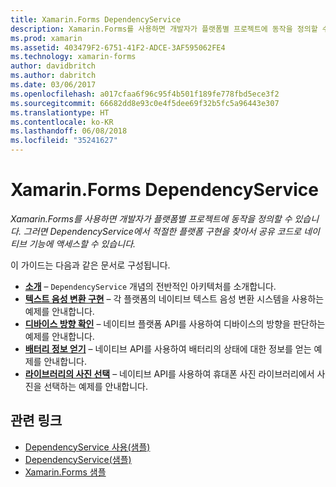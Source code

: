 ```yaml
---
title: Xamarin.Forms DependencyService
description: Xamarin.Forms를 사용하면 개발자가 플랫폼별 프로젝트에 동작을 정의할 수 있습니다. 그러면 DependencyService에서 적절한 플랫폼 구현을 찾아서 공유 코드로 네이티브 기능에 액세스할 수 있습니다.
ms.prod: xamarin
ms.assetid: 403479F2-6751-41F2-ADCE-3AF595062FE4
ms.technology: xamarin-forms
author: davidbritch
ms.author: dabritch
ms.date: 03/06/2017
ms.openlocfilehash: a017cfaa6f96c95f4b501f189fe778fbd5ece3f2
ms.sourcegitcommit: 66682dd8e93c0e4f5dee69f32b5fc5a96443e307
ms.translationtype: HT
ms.contentlocale: ko-KR
ms.lasthandoff: 06/08/2018
ms.locfileid: "35241627"
---
```

# <a name="xamarinforms-dependencyservice"></a>Xamarin.Forms DependencyService

_Xamarin.Forms를 사용하면 개발자가 플랫폼별 프로젝트에 동작을 정의할 수 있습니다. 그러면 DependencyService에서 적절한 플랫폼 구현을 찾아서 공유 코드로 네이티브 기능에 액세스할 수 있습니다._

이 가이드는 다음과 같은 문서로 구성됩니다.

- **[소개](introduction.md)** &ndash; `DependencyService` 개념의 전반적인 아키텍처를 소개합니다.
- **[텍스트 음성 변환 구현](text-to-speech.md)** &ndash; 각 플랫폼의 네이티브 텍스트 음성 변환 시스템을 사용하는 예제를 안내합니다.
- **[디바이스 방향 확인](device-orientation.md)** &ndash; 네이티브 플랫폼 API를 사용하여 디바이스의 방향을 판단하는 예제를 안내합니다.
- **[배터리 정보 얻기](battery-info.md)** &ndash; 네이티브 API를 사용하여 배터리의 상태에 대한 정보를 얻는 예제를 안내합니다.
- **[라이브러리의 사진 선택](photo-picker.md)** &ndash; 네이티브 API를 사용하여 휴대폰 사진 라이브러리에서 사진을 선택하는 예제를 안내합니다.


## <a name="related-links"></a>관련 링크

- [DependencyService 사용(샘플)](https://developer.xamarin.com/samples/UsingDependencyService)
- [DependencyService(샘플)](https://developer.xamarin.com/samples/xamarin-forms/DependencyService/DependencyServiceSample)
- [Xamarin.Forms 샘플](https://github.com/xamarin/xamarin-forms-samples)
